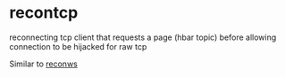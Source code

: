 # recontcp
reconnecting tcp client that requests a page (hbar topic) before allowing connection to be hijacked for raw tcp

Similar to [reconws](https://github.com/timdrysdale/reconws)
